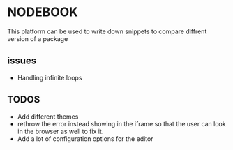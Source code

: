 # NODEBOOK

This platform can be used to write down snippets to compare diffrent version of a package

## issues

+ Handling infinite loops


## TODOS

+ Add different themes
+ rethrow the error instead showing in the iframe so that the user can look in the browser as well to fix it.
+ Add a lot of configuration options for the editor